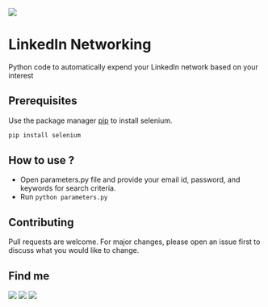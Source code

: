 
![](https://content.linkedin.com/content/dam/me/business/en-us/amp/brand-site/v2/bg/LI-Logo.svg.original.svg)
# LinkedIn Networking

Python code to automatically expend your LinkedIn network based on your interest





## Prerequisites

Use the package manager [pip](https://pip.pypa.io/en/stable/) to install selenium.

```bash
pip install selenium
```

## How to use ?
 - Open parameters.py file and provide your email id, password, and keywords for search criteria.
 - Run `python parameters.py`


## Contributing
Pull requests are welcome. For major changes, please open an issue first to discuss what you would like to change.


## Find me
[![](https://img.shields.io/badge/Find%20Me-LinkedIn-blue?style=flat-square)](https://www.linkedin.com/in/akshaysiwal) [![](https://img.shields.io/badge/%20-Facebook-blue)](https://www.facebook.com/akshay.siwal.5) [![](https://img.shields.io/badge/-GitHub-lightgrey)](https://github.com/AkshaySiwal)

